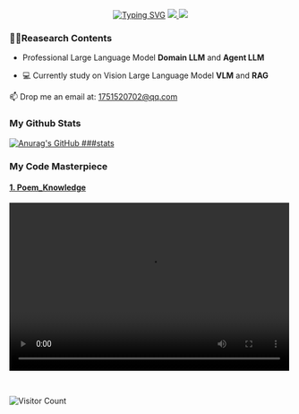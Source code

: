 
<p align="center">
<a href="https://git.io/typing-svg"><img src="https://readme-typing-svg.demolab.com?font=Fira+Code&size=18&duration=2000&pause=100&color=8D21F7FF&multiline=true&width=500&height=80&lines=NLP+%26+Researcher;LLM+%7C+Engineering" alt="Typing SVG" /></a>

<a href="mailto:1751520702@qq.com">
    <img src="https://img.shields.io/badge/-Email-red?style=flat-square&logo=gmail&logoColor=white">
</a>

<a href="https://github.com/happy-xlf">
    <img src="https://github-stats-alpha.vercel.app/api?username=happy-xlf&cc=22272e&tc=37BCF6&ic=fff&bc=0000">
</a>


### 🧑‍🎓Reasearch Contents


* Professional Large Language Model **Domain LLM** and **Agent LLM**

* 💻 Currently study on Vision Large Language Model **VLM** and **RAG**

📫 Drop me an email at: 1751520702@qq.com

### My Github Stats


[![Anurag's GitHub ###stats](https://github-readme-stats.vercel.app/api?username=happy-xlf&show_icons=true&theme=tokyonight)](https://space.bilibili.com/386863620)

### My Code Masterpiece

#### [1. Poem_Knowledge](https://github.com/happy-xlf/Poem_Knowledge)
<video src="[视频链接](https://www.bilibili.com/video/BV1vF411i7An/?spm_id_from=333.999.0.0&vd_source=d07c3b0e22dabb97b87681a762448438)" controls="controls" width="500" height="300">古诗词知识图谱</video>


</br>

![Visitor Count](https://profile-counter.glitch.me/Mq-b/count.svg)